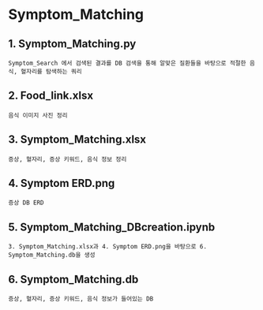 # Symptom_Matching

## 1. Symptom_Matching.py
    Symptom_Search 에서 검색된 결과를 DB 검색을 통해 알맞은 질환들을 바탕으로 적절한 음식, 혈자리를 탐색하는 쿼리
    
## 2. Food_link.xlsx
    음식 이미지 사진 정리
    
## 3. Symptom_Matching.xlsx
    증상, 혈자리, 증상 키워드, 음식 정보 정리
    
## 4. Symptom ERD.png
    증상 DB ERD
    
## 5. Symptom_Matching_DBcreation.ipynb
    3. Symptom_Matching.xlsx과 4. Symptom ERD.png을 바탕으로 6. Symptom_Matching.db을 생성
    
## 6. Symptom_Matching.db
    증상, 혈자리, 증상 키워드, 음식 정보가 들어있는 DB
   
    

